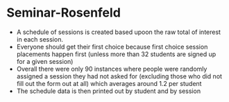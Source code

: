 # Seminar-Rosenfeld
* A schedule of sessions is created based upoon the raw total of interest in each session.
* Everyone should get their first choice because first choice session placements happen first (unless more than 32 students are signed up for a given session)
* Overall there were only 90 instances where people were randomly assigned a session they had not asked for (excluding those who did not fill out the form out at all) which averages around 1.2 per student 
* The schedule data is then printed out by student and by session 
